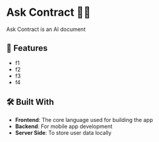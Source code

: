 # Ask Contract 📄🔎

Ask Contract is an AI document

## 🚀 Features

- f1
- f2
- f3
- f4

## 🛠️ Built With

- **Frontend**: The core language used for building the app
- **Backend**: For mobile app development
- **Server Side**: To store user data locally
